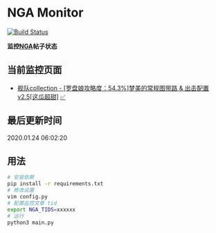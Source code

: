 # NGA Monitor

[![Build Status](https://travis-ci.org/kcwikizh/nga-monitor.svg?branch=master)](https://travis-ci.org/kcwikizh/nga-monitor)

**监控[NGA](https://bbs.nga.cn)帖子状态**

## 当前监控页面

- [舰队collection - [罗盘娘攻略度：54.3%]梦美的常规图带路 &amp; 出击配置 v2.5[这瓜超甜]](https://bbs.nga.cn/read.php?tid=16334445) [✅](16334445.md)


## 最后更新时间

2020.01.24 06:02:20

## 用法

```bash
# 安装依赖
pip install -r requirements.txt
# 修改设置
vim config.py
# 配置监控文章 tid
export NGA_TIDS=xxxxxx
# 运行
python3 main.py
```
